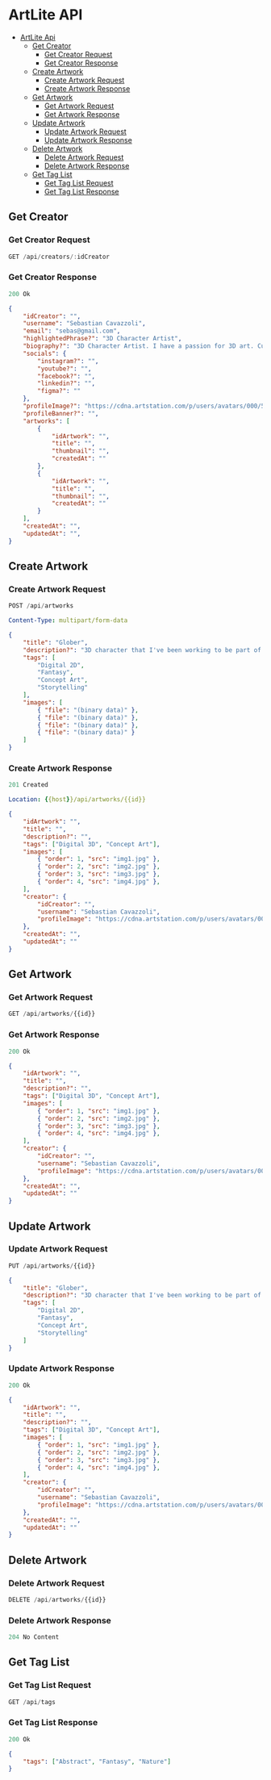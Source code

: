 # ArtLite API
- [ArtLite Api](#buber-breakfast-api)
  - [Get Creator](#get-creator)
    - [Get Creator Request](#get-creator-request)
    - [Get Creator Response](#get-creator-response)
  - [Create Artwork](#create-artwork)
    - [Create Artwork Request](#create-artwork-request)
    - [Create Artwork Response](#create-artwork-response)
  - [Get Artwork](#get-artwork)
    - [Get Artwork Request](#get-artwork-request)
    - [Get Artwork Response](#get-artwork-response)
  - [Update Artwork](#update-artwork)
    - [Update Artwork Request](#update-artwork-request)
    - [Update Artwork Response](#update-artwork-response)
  - [Delete Artwork](#delete-artwork)
    - [Delete Artwork Request](#delete-artwork-request)
    - [Delete Artwork Response](#delete-artwork-response)
  - [Get Tag List](#get-tag-list)
    - [Get Tag List Request](#get-tag-list-request)
    - [Get Tag List Response](#get-tag-list-response)

## Get Creator

### Get Creator Request

```js
GET /api/creators/:idCreator
```

### Get Creator Response

```js
200 Ok
```

```json
{
    "idCreator": "",
    "username": "Sebastian Cavazzoli",
    "email": "sebas@gmail.com",
    "highlightedPhrase?": "3D Character Artist",
    "biography?": "3D Character Artist. I have a passion for 3D art. Currently working on my own personal projects!",
    "socials": {
        "instagram?": "",
        "youtube?": "",
        "facebook?": "",
        "linkedin?": "",
        "figma?": ""
    },
    "profileImage?": "https://cdna.artstation.com/p/users/avatars/000/583/624/large/21ab51c6fdec0656327acd1decc6b95f.jpg?1521491898",
    "profileBanner?": "",
    "artworks": [
        {
            "idArtwork": "",
            "title": "",
            "thumbnail": "",
            "createdAt": ""
        },
        {
            "idArtwork": "",
            "title": "",
            "thumbnail": "",
            "createdAt": ""
        }
    ],
    "createdAt": "",
    "updatedAt": "",
}


```


## Create Artwork

### Create Artwork Request

```js
POST /api/artworks
```

```yml
Content-Type: multipart/form-data
```

```json
{
    "title": "Glober",
    "description?": "3D character that I've been working to be part of Globant Game Studio's Portfolio.",
    "tags": [
        "Digital 2D",
        "Fantasy",
        "Concept Art",
        "Storytelling"
    ],
    "images": [
        { "file": "(binary data)" },
        { "file": "(binary data)" },
        { "file": "(binary data)" },
        { "file": "(binary data)" }
    ]
}
```

### Create Artwork Response

```js
201 Created
```

```yml
Location: {{host}}/api/artworks/{{id}}
```

```json
{
    "idArtwork": "",
    "title": "",
    "description?": "",
    "tags": ["Digital 3D", "Concept Art"],
    "images": [
        { "order": 1, "src": "img1.jpg" },
        { "order": 2, "src": "img2.jpg" },
        { "order": 3, "src": "img3.jpg" },
        { "order": 4, "src": "img4.jpg" },
    ],
    "creator": {
        "idCreator": "",
        "username": "Sebastian Cavazzoli",
        "profileImage": "https://cdna.artstation.com/p/users/avatars/000/583/624/large/21ab51c6fdec0656327acd1decc6b95f.jpg?1521491898",
    },
    "createdAt": "",
    "updatedAt": ""
}

```

## Get Artwork

### Get Artwork Request

```js
GET /api/artworks/{{id}}
```

### Get Artwork Response

```js
200 Ok
```

```json
{
    "idArtwork": "",
    "title": "",
    "description?": "",
    "tags": ["Digital 3D", "Concept Art"],
    "images": [
        { "order": 1, "src": "img1.jpg" },
        { "order": 2, "src": "img2.jpg" },
        { "order": 3, "src": "img3.jpg" },
        { "order": 4, "src": "img4.jpg" },
    ],
    "creator": {
        "idCreator": "",
        "username": "Sebastian Cavazzoli",
        "profileImage": "https://cdna.artstation.com/p/users/avatars/000/583/624/large/21ab51c6fdec0656327acd1decc6b95f.jpg?1521491898",
    },
    "createdAt": "",
    "updatedAt": ""
}
```

## Update Artwork

### Update Artwork Request

```js
PUT /api/artworks/{{id}}
```

```json
{
    "title": "Glober",
    "description?": "3D character that I've been working to be part of Globant Game Studio's Portfolio.",
    "tags": [
        "Digital 2D",
        "Fantasy",
        "Concept Art",
        "Storytelling"
    ]
}
```

### Update Artwork Response

```js
200 Ok
```

```json
{
    "idArtwork": "",
    "title": "",
    "description?": "",
    "tags": ["Digital 3D", "Concept Art"],
    "images": [
        { "order": 1, "src": "img1.jpg" },
        { "order": 2, "src": "img2.jpg" },
        { "order": 3, "src": "img3.jpg" },
        { "order": 4, "src": "img4.jpg" },
    ],
    "creator": {
        "idCreator": "",
        "username": "Sebastian Cavazzoli",
        "profileImage": "https://cdna.artstation.com/p/users/avatars/000/583/624/large/21ab51c6fdec0656327acd1decc6b95f.jpg?1521491898",
    },
    "createdAt": "",
    "updatedAt": ""
}

```

## Delete Artwork

### Delete Artwork Request

```js
DELETE /api/artworks/{{id}}
```

### Delete Artwork Response

```js
204 No Content
```

## Get Tag List

### Get Tag List Request

```js
GET /api/tags
```

### Get Tag List Response

```js
200 Ok
```

```json
{
    "tags": ["Abstract", "Fantasy", "Nature"]
}
```